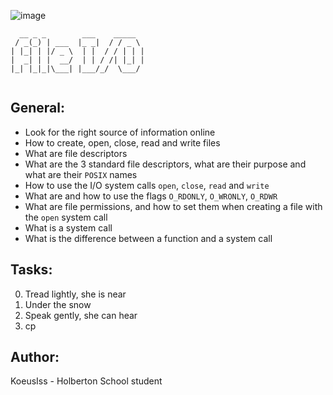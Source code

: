 ![image](https://intranet.hbtn.io/assets/checker_whm_pre_michelle_obama-e91623d655982a75cbf151737ba29e64dfb854c39e9eb276de36ec6da2bfee4b.png)
```
  __ _ _        ___    _____  
 / _(_) | ___  |_ _|  / / _ \ 
| |_| | |/ _ \  | |  / / | | |
|  _| | |  __/  | | / /| |_| |
|_| |_|_|\___| |___/_/  \___/ 
                              

```
## General:

* Look for the right source of information online
* How to create, open, close, read and write files
* What are file descriptors
* What are the 3 standard file descriptors, what are their purpose and what are their `POSIX` names
* How to use the I/O system calls `open`, `close`, `read` and `write`
* What are and how to use the flags `O_RDONLY`, `O_WRONLY`, `O_RDWR`
* What are file permissions, and how to set them when creating a file with the `open` system call
* What is a system call
* What is the difference between a function and a system call

## Tasks:

0. Tread lightly, she is near
1. Under the snow
2. Speak gently, she can hear 
3. cp 

## Author: 

KoeusIss - Holberton School student